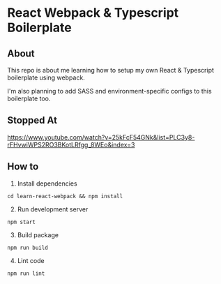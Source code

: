 # React Webpack & Typescript Boilerplate

## About

This repo is about me learning how to setup my own React & Typescript boilerplate using webpack.

I'm also planning to add SASS and environment-specific configs to this boilerplate too.

## Stopped At

https://www.youtube.com/watch?v=25kFcF54GNk&list=PLC3y8-rFHvwiWPS2RO3BKotLRfgg_8WEo&index=3

## How to

1. Install dependencies

```
cd learn-react-webpack && npm install
```

2. Run development server

```
npm start
```

3. Build package

```
npm run build
```

4. Lint code

```
npm run lint
```